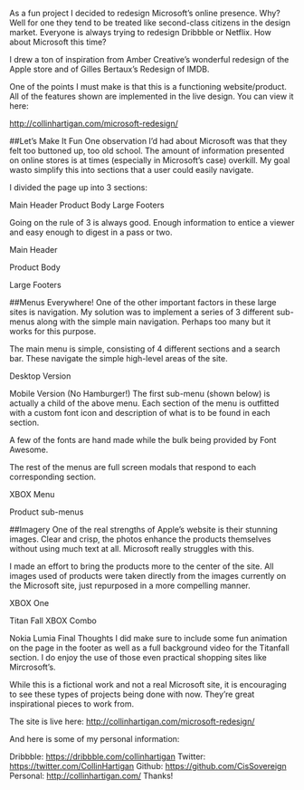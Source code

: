 As a fun project I decided to redesign Microsoft’s online presence. Why? Well for one they tend to be treated like second-class citizens in the design market. Everyone is always trying to redesign Dribbble or Netflix. How about Microsoft this time?

I drew a ton of inspiration from Amber Creative’s wonderful redesign of the Apple store and of Gilles Bertaux’s Redesign of IMDB.

One of the points I must make is that this is a functioning website/product. All of the features shown are implemented in the live design. You can view it here:

http://collinhartigan.com/microsoft-redesign/

##Let’s Make It Fun
One observation I’d had about Microsoft was that they felt too buttoned up, too old school. The amount of information presented on online stores is at times (especially in Microsoft’s case) overkill. My goal wasto simplify this into sections that a user could easily navigate.

I divided the page up into 3 sections:

Main Header
Product Body
Large Footers

Going on the rule of 3 is always good. Enough information to entice a viewer and easy enough to digest in a pass or two.


Main Header

Product Body

Large Footers

##Menus Everywhere!
One of the other important factors in these large sites is navigation. My solution was to implement a series of 3 different sub-menus along with the simple main navigation. Perhaps too many but it works for this purpose.

The main menu is simple, consisting of 4 different sections and a search bar. These navigate the simple high-level areas of the site.


Desktop Version

Mobile Version (No Hamburger!)
The first sub-menu (shown below) is actually a child of the above menu. Each section of the menu is outfitted with a custom font icon and description of what is to be found in each section.



A few of the fonts are hand made while the bulk being provided by Font Awesome.

The rest of the menus are full screen modals that respond to each corresponding section.


XBOX Menu

Product sub-menus

##Imagery
One of the real strengths of Apple’s website is their stunning images. Clear and crisp, the photos enhance the products themselves without using much text at all. Microsoft really struggles with this.

I made an effort to bring the products more to the center of the site. All images used of products were taken directly from the images currently on the Microsoft site, just repurposed in a more compelling manner.


XBOX One

Titan Fall XBOX Combo

Nokia Lumia
Final Thoughts
I did make sure to include some fun animation on the page in the footer as well as a full background video for the Titanfall section. I do enjoy the use of those even practical shopping sites like Mircrosoft’s.

While this is a fictional work and not a real Microsoft site, it is encouraging to see these types of projects being done with now. They’re great inspirational pieces to work from.

The site is live here: http://collinhartigan.com/microsoft-redesign/

And here is some of my personal information:

Dribbble: https://dribbble.com/collinhartigan
Twitter: https://twitter.com/CollinHartigan
Github: https://github.com/CisSovereign
Personal: http://collinhartigan.com/
Thanks!